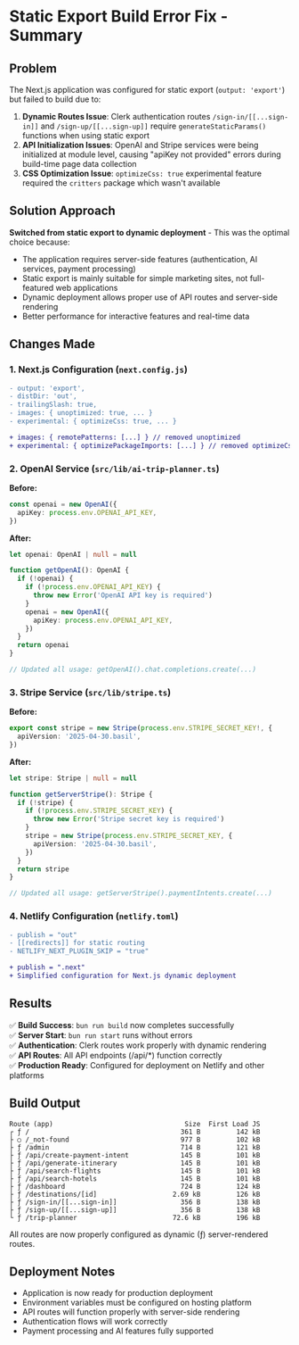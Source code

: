 # Static Export Build Error Fix - Summary

## Problem
The Next.js application was configured for static export (`output: 'export'`) but failed to build due to:

1. **Dynamic Routes Issue**: Clerk authentication routes `/sign-in/[[...sign-in]]` and `/sign-up/[[...sign-up]]` require `generateStaticParams()` functions when using static export
2. **API Initialization Issues**: OpenAI and Stripe services were being initialized at module level, causing "apiKey not provided" errors during build-time page data collection
3. **CSS Optimization Issue**: `optimizeCss: true` experimental feature required the `critters` package which wasn't available

## Solution Approach
**Switched from static export to dynamic deployment** - This was the optimal choice because:

- The application requires server-side features (authentication, AI services, payment processing)
- Static export is mainly suitable for simple marketing sites, not full-featured web applications
- Dynamic deployment allows proper use of API routes and server-side rendering
- Better performance for interactive features and real-time data

## Changes Made

### 1. Next.js Configuration (`next.config.js`)
```diff
- output: 'export',
- distDir: 'out',
- trailingSlash: true,
- images: { unoptimized: true, ... }
- experimental: { optimizeCss: true, ... }

+ images: { remotePatterns: [...] } // removed unoptimized
+ experimental: { optimizePackageImports: [...] } // removed optimizeCss
```

### 2. OpenAI Service (`src/lib/ai-trip-planner.ts`)
**Before:**
```typescript
const openai = new OpenAI({
  apiKey: process.env.OPENAI_API_KEY,
})
```

**After:**
```typescript
let openai: OpenAI | null = null

function getOpenAI(): OpenAI {
  if (!openai) {
    if (!process.env.OPENAI_API_KEY) {
      throw new Error('OpenAI API key is required')
    }
    openai = new OpenAI({
      apiKey: process.env.OPENAI_API_KEY,
    })
  }
  return openai
}

// Updated all usage: getOpenAI().chat.completions.create(...)
```

### 3. Stripe Service (`src/lib/stripe.ts`)
**Before:**
```typescript
export const stripe = new Stripe(process.env.STRIPE_SECRET_KEY!, {
  apiVersion: '2025-04-30.basil',
})
```

**After:**
```typescript
let stripe: Stripe | null = null

function getServerStripe(): Stripe {
  if (!stripe) {
    if (!process.env.STRIPE_SECRET_KEY) {
      throw new Error('Stripe secret key is required')
    }
    stripe = new Stripe(process.env.STRIPE_SECRET_KEY, {
      apiVersion: '2025-04-30.basil',
    })
  }
  return stripe
}

// Updated all usage: getServerStripe().paymentIntents.create(...)
```

### 4. Netlify Configuration (`netlify.toml`)
```diff
- publish = "out"
- [[redirects]] for static routing
- NETLIFY_NEXT_PLUGIN_SKIP = "true"

+ publish = ".next"
+ Simplified configuration for Next.js dynamic deployment
```

## Results
✅ **Build Success**: `bun run build` now completes successfully  
✅ **Server Start**: `bun run start` runs without errors  
✅ **Authentication**: Clerk routes work properly with dynamic rendering  
✅ **API Routes**: All API endpoints (/api/*) function correctly  
✅ **Production Ready**: Configured for deployment on Netlify and other platforms  

## Build Output
```
Route (app)                                 Size  First Load JS    
┌ ƒ /                                      361 B         142 kB
├ ○ /_not-found                            977 B         102 kB
├ ƒ /admin                                 714 B         121 kB
├ ƒ /api/create-payment-intent             145 B         101 kB
├ ƒ /api/generate-itinerary                145 B         101 kB
├ ƒ /api/search-flights                    145 B         101 kB
├ ƒ /api/search-hotels                     145 B         101 kB
├ ƒ /dashboard                             724 B         124 kB
├ ƒ /destinations/[id]                   2.69 kB         126 kB
├ ƒ /sign-in/[[...sign-in]]                356 B         138 kB
├ ƒ /sign-up/[[...sign-up]]                356 B         138 kB
└ ƒ /trip-planner                        72.6 kB         196 kB
```

All routes are now properly configured as dynamic (ƒ) server-rendered routes.

## Deployment Notes
- Application is now ready for production deployment
- Environment variables must be configured on hosting platform
- API routes will function properly with server-side rendering
- Authentication flows will work correctly
- Payment processing and AI features fully supported